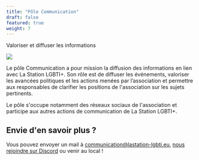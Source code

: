 ```yaml
---
title: "Pôle Communication"
draft: false
featured: true
weight: 7
---
```

Valoriser et diffuser les informations

![](/images/undraw_mailbox_re_dvds.svg)


Le pôle Communication a pour mission la diffusion des informations en lien avec La Station LGBTI+. Son rôle est de diffuser les événements, valoriser les avancées politiques et les actions menées par l’association et permettre aux responsables de clarifier les positions de l'association sur les sujets pertinents.

Le pôle s'occupe notamment des réseaux sociaux de l'association et participe aux autres actions de communication de La Station LGBTI+.

## Envie d'en savoir plus ?

Vous pouvez envoyer un mail à communication@lastation-lgbti.eu, [nous rejoindre sur Discord](https://discord.gg/hMjAqkVDRh) ou venir au local !
